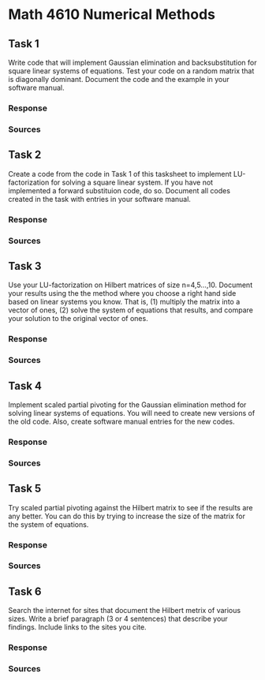 # Math 4610 Numerical Methods

## Task 1
Write code that will implement Gaussian elimination and backsubstitution for square linear systems of equations. Test your code on a random matrix that is diagonally dominant. Document the code and the example in your software manual.
### Response

### Sources

## Task 2
Create a code from the code in Task 1 of this tasksheet to implement LU-factorization for solving a square linear system. If you have not implemented a forward substituion code, do so. Document all codes created in the task with entries in your software manual.
### Response

### Sources

## Task 3
Use your LU-factorization on Hilbert matrices of size 
n=4,5…,10. Document your results using the the method where you choose a right hand side based on linear systems you know. That is, (1) multiply the matrix into a vector of ones, (2) solve the system of equations that results, and compare your solution to the original vector of ones.
### Response

### Sources

## Task 4
Implement scaled partial pivoting for the Gaussian elimination method for solving linear systems of equations. You will need to create new versions of the old code. Also, create software manual entries for the new codes.
### Response

### Sources

## Task 5
Try scaled partial pivoting against the Hilbert matrix to see if the results are any better. You can do this by trying to increase the size of the matrix for the system of equations.
### Response

### Sources

## Task 6
Search the internet for sites that document the Hilbert metrix of various sizes. Write a brief paragraph (3 or 4 sentences) that describe your findings. Include links to the sites you cite.
### Response

### Sources

